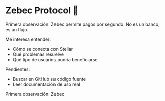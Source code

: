 # Zebec Protocol 🧾

Primera observación: Zebec permite pagos por segundo. No es un banco, es un flujo.

Me interesa entender:
- Cómo se conecta con Stellar
- Qué problemas resuelve
- Qué tipo de usuarios podría beneficiarse

Pendientes:
- Buscar en GitHub su código fuente
- Leer documentación de uso real

Primera observación: Zebec

